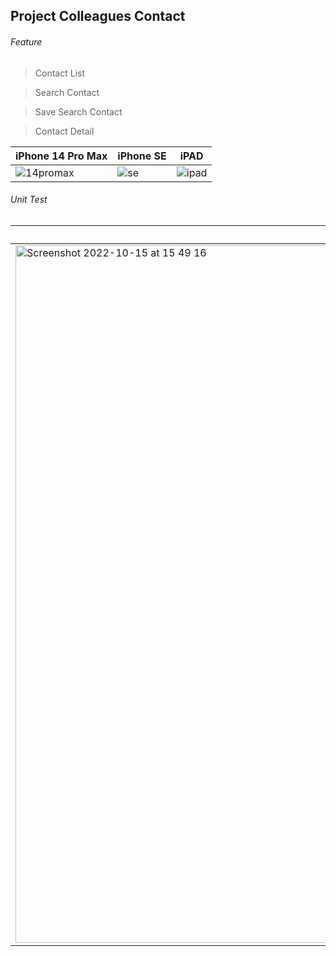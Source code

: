 
## Project Colleagues Contact

###### Feature
> Contact List

> Search Contact

> Save Search Contact

> Contact Detail

| iPhone 14 Pro Max | iPhone SE | iPAD |
| ------------- | ------------- | ------------- |
|![14promax](https://user-images.githubusercontent.com/75713253/195998391-c7bffb24-551e-47e2-a39b-e0d358dd0b2c.gif)|![se](https://user-images.githubusercontent.com/75713253/195998531-4757d8e3-4a35-4410-b6b1-54ce32004e12.gif)|![ipad](https://user-images.githubusercontent.com/75713253/195998590-cbb4e0ba-a605-4daa-ae7c-596fb7aadbfd.gif)|

###### Unit Test

| Unit test |
| ------------- |
|<img width="1116" alt="Screenshot 2022-10-15 at 15 49 16" src="https://user-images.githubusercontent.com/75713253/195998642-0b4133ca-56ab-4050-8e74-9fd31f8b9070.png">|
